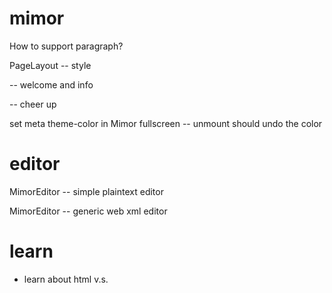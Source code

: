 # mimor

How to support paragraph?

PageLayout -- style

<cover> -- welcome and info

<ending> -- cheer up

set meta theme-color in Mimor fullscreen -- unmount should undo the color

# editor

MimorEditor -- simple plaintext editor

MimorEditor -- generic web xml editor

# learn

- learn about html <span> v.s. <div>
